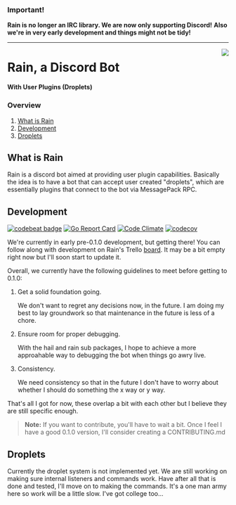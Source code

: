 ### __Important!__

__Rain is no longer an IRC library. We are now only supporting Discord!__ 
__Also we're in very early development and things might not be tidy!__

----------------------------------------------------------------------------------------------------
<img align="right" src="https://avatars1.githubusercontent.com/u/20262521?v=3&s=200">

Rain, a Discord Bot
===================
__With User Plugins (Droplets)__

### Overview

1. [What is Rain](#rain)
2. [Development](#development)
2. [Droplets](#premade)

What is Rain<a name="rain"></a>
-------------------------------

Rain is a discord bot aimed at providing user plugin capabilities. Basically the
idea is to have a bot that can accept user created "droplets", which are
essentially plugins that connect to the bot via MessagePack RPC.

Development<a name="development"></a>
-------------------------------------
[![codebeat badge](https://codebeat.co/badges/fc8f57aa-7ccb-4502-adf1-5dd90af9d08c)](https://codebeat.co/projects/github-com-raindevteam-rain-master)
[![Go Report Card](https://goreportcard.com/badge/github.com/raindevteam/rain)](https://goreportcard.com/report/github.com/raindevteam/rain)
[![Code Climate](https://codeclimate.com/github/raindevteam/rain/badges/gpa.svg)](https://codeclimate.com/github/raindevteam/rain)
[![codecov](https://codecov.io/gh/raindevteam/rain/branch/master/graph/badge.svg)](https://codecov.io/gh/raindevteam/rain)

We're currently in early pre-0.1.0 development, but getting there! You can
follow along with development on Rain's Trello [board](https://trello.com/b/ozUA2ATm/rain). It may be a bit empty
right now but I'll soon start to update it.

Overall, we currently have the following guidelines to meet before getting to
0.1.0:

1. Get a solid foundation going.

    We don't want to regret any decisions now, in the future. I am doing my best
    to lay groundwork so that maintenance in the future is less of a chore.

2. Ensure room for proper debugging.

    With the hail and rain sub packages, I hope to achieve a more approahable
    way to debugging the bot when things go awry live.

3. Consistency.

    We need consistency so that in the future I don't have to worry about
    whether I should do something the x way or y way.

That's all I got for now, these overlap a bit with each other but I believe they are still specific enough.

> **Note:** If you want to contribute, you'll have to wait a bit. Once I feel I have a good 0.1.0 version, I'll consider creating a CONTRIBUTING.md

Droplets<a name="droplets"></a>
-------------------------------

Currently the droplet system is not implemented yet. We are still working on 
making sure internal listeners and commands work. Have after all that is done
and tested, I'll move on to making the commands. It's a one man army here so 
work will be a little slow. I've got college too...
